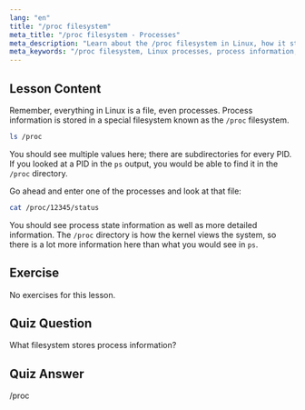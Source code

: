 ```yaml
---
lang: "en"
title: "/proc filesystem"
meta_title: "/proc filesystem - Processes"
meta_description: "Learn about the /proc filesystem in Linux, how it stores process information, and its structure. Explore process details with this essential Linux guide."
meta_keywords: "/proc filesystem, Linux processes, process information, Linux tutorial, beginner Linux, Linux guide"
---
```


## Lesson Content

Remember, everything in Linux is a file, even processes. Process information is stored in a special filesystem known as the `/proc` filesystem.

```bash
ls /proc
```

You should see multiple values here; there are subdirectories for every PID. If you looked at a PID in the `ps` output, you would be able to find it in the `/proc` directory.

Go ahead and enter one of the processes and look at that file:

```bash
cat /proc/12345/status
```

You should see process state information as well as more detailed information. The `/proc` directory is how the kernel views the system, so there is a lot more information here than what you would see in `ps`.

## Exercise

No exercises for this lesson.

## Quiz Question

What filesystem stores process information?

## Quiz Answer

/proc
